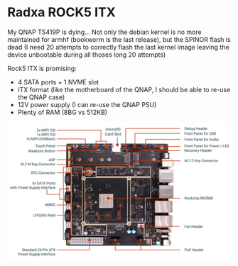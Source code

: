# Radxa ROCK5 ITX 

My QNAP TS419P is dying... Not only the debian kernel is no more maintained  for armhf (bookworm is the last release), but the SPINOR flash is dead (I need 20 attempts to correctly flash the last kernel image leaving the device unbootable during all thoses long 20 attempts)

Rock5 ITX is promising:

- 4 SATA ports + 1 NVME slot
- ITX format (like the motherboard of the QNAP, I should be able to re-use the QNAP case)
- 12V power supply (I can re-use the QNAP PSU)
- Plenty of RAM (8BG vs 512KB)

![](resources/images/radxa5itx.jpg)